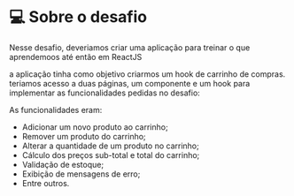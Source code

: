 # 💻 Sobre o desafio

Nesse desafio, deveriamos criar uma aplicação para treinar o que aprendemoos até então em ReactJS

a aplicação tinha como objetivo criarmos um hook de carrinho de compras. teriamos acesso a duas páginas, um componente e um hook para implementar as funcionalidades pedidas no desafio:

As funcionalidades eram: 
- Adicionar um novo produto ao carrinho;
- Remover um produto do carrinho;
- Alterar a quantidade de um produto no carrinho;
- Cálculo dos preços sub-total e total do carrinho;
- Validação de estoque;
- Exibição de mensagens de erro;
- Entre outros.
